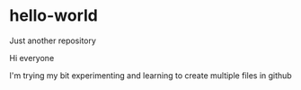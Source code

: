 # hello-world
Just another repository

Hi everyone

I'm trying my bit experimenting and learning to create multiple files in github
